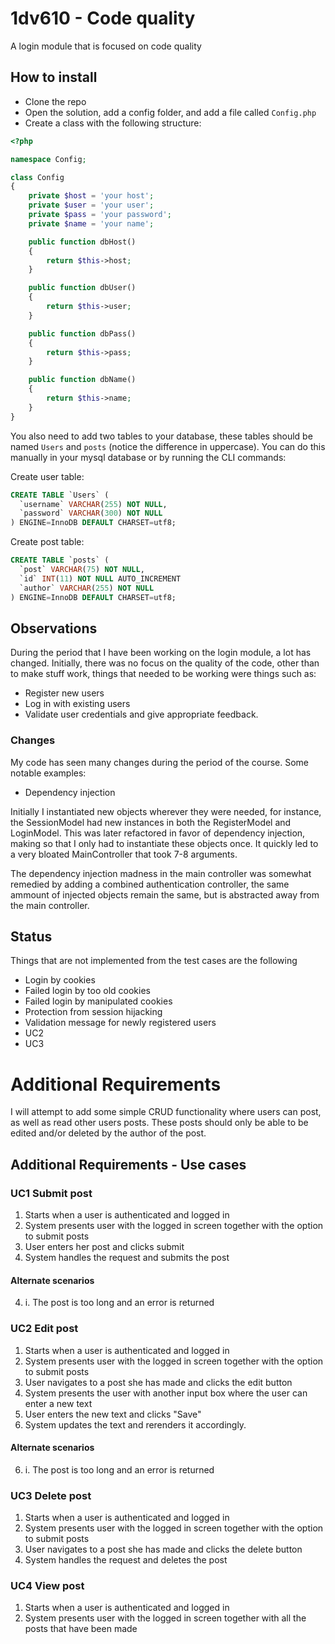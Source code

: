 # 1dv610 - Code quality
 A login module that is focused on code quality
 
## How to install
- Clone the repo
- Open the solution, add a config folder, and add a file called `Config.php`
- Create a class with the following structure:

```php
<?php

namespace Config;

class Config
{
    private $host = 'your host';
    private $user = 'your user';
    private $pass = 'your password';
    private $name = 'your name';

    public function dbHost()
    {
        return $this->host;
    }

    public function dbUser()
    {
        return $this->user;
    }

    public function dbPass()
    {
        return $this->pass;
    }

    public function dbName()
    {
        return $this->name;
    }
}
```

You also need to add two tables to your database, these tables should be named `Users` and `posts` (notice the difference in uppercase). You can do this manually in your mysql database or by running the CLI commands:

Create user table:
```sql
CREATE TABLE `Users` (
  `username` VARCHAR(255) NOT NULL,
  `password` VARCHAR(300) NOT NULL
) ENGINE=InnoDB DEFAULT CHARSET=utf8;
```

Create post table:
```sql
CREATE TABLE `posts` (
  `post` VARCHAR(75) NOT NULL,
  `id` INT(11) NOT NULL AUTO_INCREMENT
  `author` VARCHAR(255) NOT NULL
) ENGINE=InnoDB DEFAULT CHARSET=utf8;
```

 ## Observations
During the period that I have been working on the login module, a lot has changed. Initially, there was no focus on the quality of the code, other than to make stuff work, things that needed to be working were things such as:
- Register new users
- Log in with existing users
- Validate user credentials and give appropriate feedback.

 ### Changes
My code has seen many changes during the period of the course. Some notable examples:
- Dependency injection

Initially I instantiated new objects wherever they were needed, for instance, the SessionModel had new instances in both the RegisterModel and LoginModel. This was later refactored in favor of dependency injection, making so that I only had to instantiate these objects once. It quickly led to a very bloated MainController that took 7-8 arguments.

The dependency injection madness in the main controller was somewhat remedied by adding a combined authentication controller, the same ammount of injected objects remain the same, but is abstracted away from the main controller.

 ## Status
 Things that are not implemented from the test cases are the following

 - Login by cookies
 - Failed login by too old cookies
 - Failed login by manipulated cookies
 - Protection from session hijacking
 - Validation message for newly registered users
 - UC2
 - UC3

 # Additional Requirements

 I will attempt to add some simple CRUD functionality where users can post, as well as read other users posts. These posts should only be able to be edited and/or deleted by the author of the post.

 ## Additional Requirements - Use cases

 ### UC1 Submit post
1. Starts when a user is authenticated and logged in
2. System presents user with the logged in screen together with the option to submit posts
3. User enters her post and clicks submit
4. System handles the request and submits the post

#### Alternate scenarios
4. i. The post is too long and an error is returned 

 ### UC2 Edit post
1. Starts when a user is authenticated and logged in
2. System presents user with the logged in screen together with the option to submit posts
3. User navigates to a post she has made and clicks the edit button
4. System presents the user with another input box where the user can enter a new text
5. User enters the new text and clicks "Save"
6. System updates the text and rerenders it accordingly.

#### Alternate scenarios
6. i. The post is too long and an error is returned 

 ### UC3 Delete post
1. Starts when a user is authenticated and logged in
2. System presents user with the logged in screen together with the option to submit posts
3. User navigates to a post she has made and clicks the delete button
4. System handles the request and deletes the post

### UC4 View post
1. Starts when a user is authenticated and logged in
2. System presents user with the logged in screen together with all the posts that have been made